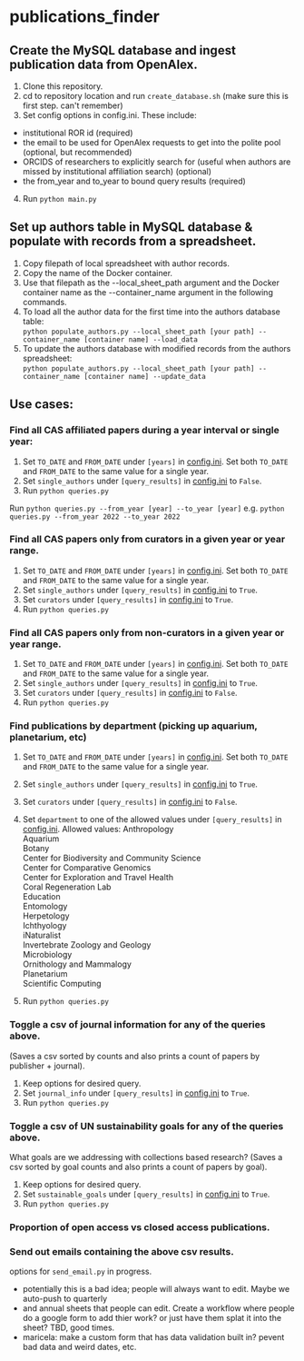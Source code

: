 # publications_finder

## Create the MySQL database and ingest publication data from OpenAlex. 
1. Clone this repository. 
2. cd to repository location and run `create_database.sh` (make sure this is first step. can't remember)  
3. Set config options in config.ini. These include:  
* institutional ROR id (required)  
* the email to be used for OpenAlex requests to get into the polite pool (optional, but recommended)  
* ORCIDS of researchers to explicitly search for (useful when authors are missed by institutional affiliation search) (optional)  
* the from_year and to_year to bound query results (required)  
4. Run `python main.py`

## Set up authors table in MySQL database & populate with records from a spreadsheet.  
1. Copy filepath of local spreadsheet with author records.  
2. Copy the name of the Docker container.
3. Use that filepath as the --local_sheet_path argument and the Docker container name as the --container_name argument in the following commands.  
4. To load all the author data for the first time into the authors database table:  
`python populate_authors.py --local_sheet_path [your path] --container_name [container name] --load_data`  
5. To update the authors database with modified records from the authors spreadsheet:  
`python populate_authors.py --local_sheet_path [your path] --container_name [container name] --update_data`  

## Use cases:

### Find all CAS affiliated papers during a year interval or single year:    
1. Set `TO_DATE` and `FROM_DATE` under `[years]` in [config.ini](config.ini). Set both `TO_DATE` and `FROM_DATE` to the same value for a single year.   
2. Set `single_authors` under `[query_results]` in [config.ini](config.ini) to `False`.    
3. Run `python queries.py` 

Run `python queries.py --from_year [year] --to_year [year]` e.g. `python queries.py --from_year 2022 --to_year 2022`

### Find all CAS papers only from curators in a given year or year range.  
1. Set `TO_DATE` and `FROM_DATE` under `[years]` in [config.ini](config.ini). Set both `TO_DATE` and `FROM_DATE` to the same value for a single year.    
2. Set `single_authors` under `[query_results]` in [config.ini](config.ini) to `True`.  
3. Set `curators` under `[query_results]` in [config.ini](config.ini) to `True`.
4. Run `python queries.py`

### Find all CAS papers only from non-curators in a given year or year range.  
1. Set `TO_DATE` and `FROM_DATE` under `[years]` in [config.ini](config.ini). Set both `TO_DATE` and `FROM_DATE` to the same value for a single year.    
2. Set `single_authors` under `[query_results]` in [config.ini](config.ini) to `True`.  
3. Set `curators` under `[query_results]` in [config.ini](config.ini) to `False`.  
4. Run `python queries.py`  

### Find publications by department (picking up aquarium, planetarium, etc)  
 1. Set `TO_DATE` and `FROM_DATE` under `[years]` in [config.ini](config.ini). Set both `TO_DATE` and `FROM_DATE` to the same value for a single year.    
 2. Set `single_authors` under `[query_results]` in [config.ini](config.ini) to `True`.   
 3. Set `curators` under `[query_results]` in [config.ini](config.ini) to `False`.  
 4. Set `department` to one of the allowed values under `[query_results]` in [config.ini](config.ini).
 Allowed values:
  Anthropology  
  Aquarium  
  Botany  
  Center for Biodiversity and Community Science  
  Center for Comparative Genomics  
  Center for Exploration and Travel Health  
  Coral Regeneration Lab  
  Education  
  Entomology  
  Herpetology  
  Ichthyology  
  iNaturalist  
  Invertebrate Zoology and Geology  
  Microbiology  
  Ornithology and Mammalogy  
  Planetarium  
  Scientific Computing  

 5. Run `python queries.py`  

### Toggle a csv of journal information for any of the queries above.
(Saves a csv sorted by counts and also prints a count of papers by publisher + journal).  
1. Keep options for desired query.  
2. Set `journal_info` under `[query_results]` in [config.ini](config.ini) to `True`.   
3. Run `python queries.py`

### Toggle a csv of UN sustainability goals for any of the queries above.
What goals are we addressing with collections based research?
 (Saves a csv sorted by goal counts and also prints a count of papers by goal).
 1. Keep options for desired query.  
 2. Set `sustainable_goals` under `[query_results]` in [config.ini](config.ini) to `True`.  
 3. Run `python queries.py`    


### Proportion of open access vs closed access publications.  



### Send out emails containing the above csv results.  
options for `send_email.py` in progress. 



 - potentially this is a bad idea; people will always want to edit. Maybe we auto-push to quarterly
 - and annual sheets that people can edit. Create a workflow where people do a google form to add thier 
   work? or just have them splat it into the sheet? TBD, good times.
 - maricela: make a custom form that has data validation built in? pevent bad data and weird dates, etc. 




